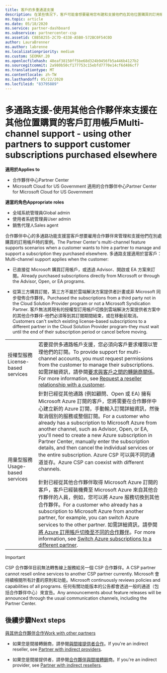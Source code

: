 ```yaml
---
title: 客戶的多重通道支援
description: 在某些情況下，客戶可能會想要雇用您布建和支援他們在其他位置購買的訂用帳戶。
ms.topic: article
ms.date: 05/18/2020
ms.service: partner-dashboard
ms.subservice: partnercenter-csp
ms.assetid: C8B58255-2C7D-4338-A5B0-572BC0F54C0D
author: LauraBrenner
ms.author: labrenne
ms.localizationpriority: medium
ms.custom: SEOMAY.20
ms.openlocfilehash: 48eaf38150ff5be68d324b9456fb5a446b4127b2
ms.sourcegitcommit: 2a980b50cf177753c15ebfd7770e14cf6d486cf7
ms.translationtype: MT
ms.contentlocale: zh-TW
ms.lasthandoff: 05/22/2020
ms.locfileid: "83795889"
---
```

# <a name="multi-channel-support---using-other-partners-to-support-customer-subscriptions-purchased-elsewhere"></a><span data-ttu-id="05ddf-103">多通路支援-使用其他合作夥伴來支援在其他位置購買的客戶訂用帳戶</span><span class="sxs-lookup"><span data-stu-id="05ddf-103">Multi-channel support - using other partners to support customer subscriptions purchased elsewhere</span></span>

<span data-ttu-id="05ddf-104">**適用於**</span><span class="sxs-lookup"><span data-stu-id="05ddf-104">**Applies to**</span></span>

- <span data-ttu-id="05ddf-105">合作夥伴中心</span><span class="sxs-lookup"><span data-stu-id="05ddf-105">Partner Center</span></span>
- <span data-ttu-id="05ddf-106">Microsoft Cloud for US Government 適用的合作夥伴中心</span><span class="sxs-lookup"><span data-stu-id="05ddf-106">Partner Center for Microsoft Cloud for US Government</span></span>

<span data-ttu-id="05ddf-107">**適當的角色**</span><span class="sxs-lookup"><span data-stu-id="05ddf-107">**Appropriate roles**</span></span>

- <span data-ttu-id="05ddf-108">全域系統管理員</span><span class="sxs-lookup"><span data-stu-id="05ddf-108">Global admin</span></span>
- <span data-ttu-id="05ddf-109">使用者系統管理員</span><span class="sxs-lookup"><span data-stu-id="05ddf-109">User admin</span></span>
- <span data-ttu-id="05ddf-110">銷售代理人</span><span class="sxs-lookup"><span data-stu-id="05ddf-110">Sales agent</span></span>

<span data-ttu-id="05ddf-111">合作夥伴中心的多通路功能支援當客戶想要雇用合作夥伴來管理和支援他們在別處購買的訂用帳戶時的案例。</span><span class="sxs-lookup"><span data-stu-id="05ddf-111">The Partner Center's multi-channel feature supports scenarios when a customer wants to hire a partner to manage and support a subscription they purchased elsewhere.</span></span> <span data-ttu-id="05ddf-112">多通路支援適用於當客戶：</span><span class="sxs-lookup"><span data-stu-id="05ddf-112">Multi-channel support applies when the customer:</span></span>

- <span data-ttu-id="05ddf-113">已直接從 Microsoft 購買訂用帳戶，或透過 Advisor、開啟或 EA 方案來訂閱。</span><span class="sxs-lookup"><span data-stu-id="05ddf-113">Already purchased subscriptions directly from Microsoft or through the Advisor, Open, or EA programs.</span></span>

- <span data-ttu-id="05ddf-114">從第三方購買訂閱，第三方不屬於雲端解決方案提供者計畫或非 Microsoft 同步發佈合作夥伴。</span><span class="sxs-lookup"><span data-stu-id="05ddf-114">Purchased the subscriptions from a third party not in the Cloud Solution Provider program or not a Microsoft Syndication Partner.</span></span> <span data-ttu-id="05ddf-115">客戶無法將現有的授權型訂用帳戶切換到雲端解決方案提供者方案中的其他合作夥伴-他們必須等到其訂閱期間結束，或在移動前取消。</span><span class="sxs-lookup"><span data-stu-id="05ddf-115">Customers can't switch existing license-based subscriptions to a different partner in the Cloud Solution Provider program-they must wait until the end of their subscription period or cancel before moving.</span></span>

| | |
|---------|---------|
|<span data-ttu-id="05ddf-116">授權型服務</span><span class="sxs-lookup"><span data-stu-id="05ddf-116">License-based services</span></span>    | <span data-ttu-id="05ddf-117">若要提供多通路帳戶支援，您必須向客戶要求權限以管理他們的訂閱。</span><span class="sxs-lookup"><span data-stu-id="05ddf-117">To provide support for multi-channel accounts, you must request permissions from the customer to manage their subscriptions.</span></span> <span data-ttu-id="05ddf-118">如需詳細資訊，請參閱[要求與客戶之間的轉銷商關係](request-a-relationship-with-a-customer.md)。</span><span class="sxs-lookup"><span data-stu-id="05ddf-118">For more information, see [Request a reseller relationship with a customer](request-a-relationship-with-a-customer.md).</span></span>   |
|<span data-ttu-id="05ddf-119">用量型服務</span><span class="sxs-lookup"><span data-stu-id="05ddf-119">Usage-based services</span></span>     |  <span data-ttu-id="05ddf-120">針對已經從其他通路 (例如顧問、Open 或 EA) 擁有 Microsoft Azure 訂閱的客戶，您將需要在合作夥伴中心建立新的 Azure 訂閱，手動輸入訂閱詳細資訊，然後取消個別的服務或整個訂閱。</span><span class="sxs-lookup"><span data-stu-id="05ddf-120">For a customer who already has a subscription to Microsoft Azure from another channel, such as Advisor, Open, or EA, you'll need to create a new Azure subscription in Partner Center, manually enter the subscription details, and then cancel the individual services or the entire subscription.</span></span> <span data-ttu-id="05ddf-121">Azure CSP 可以與不同的通道並存。</span><span class="sxs-lookup"><span data-stu-id="05ddf-121">Azure CSP can coexist with different channels.</span></span><br/><br/> <span data-ttu-id="05ddf-122">針對已經從其他合作夥伴取得 Microsoft Azure 訂閱的客戶，客戶已經裝機費至 Microsoft Azure 來自其他合作夥伴的人員，例如，您可以將 Azure 服務切換到其他合作夥伴。</span><span class="sxs-lookup"><span data-stu-id="05ddf-122">For a customer who already has a subscription to Microsoft Azure from another partner, for example, you can switch Azure services to the other partner.</span></span>  <span data-ttu-id="05ddf-123">如需詳細資訊，請參閱[將 Azure 訂用帳戶切換至不同的合作夥伴](switch-azure-subscriptions-to-a-different-partner.md)。</span><span class="sxs-lookup"><span data-stu-id="05ddf-123">For more information, see [Switch Azure subscriptions to a different partner](switch-azure-subscriptions-to-a-different-partner.md).</span></span> |

> [!IMPORTANT]  
> <span data-ttu-id="05ddf-124">CSP 合作夥伴目前無法轉售線上服務給另一個 CSP 合作夥伴。</span><span class="sxs-lookup"><span data-stu-id="05ddf-124">A CSP partner cannot resell online services to another CSP partner currently.</span></span> <span data-ttu-id="05ddf-125">Microsoft 會持續檢閱所有計畫的原則和功能。</span><span class="sxs-lookup"><span data-stu-id="05ddf-125">Microsoft continuously reviews policies and capabilities of all programs.</span></span> <span data-ttu-id="05ddf-126">任何有關功能版本的公告都會透過一般的通道（包括合作夥伴中心）來宣告。</span><span class="sxs-lookup"><span data-stu-id="05ddf-126">Any announcements about feature releases will be announced through the usual communication channels, including the Partner Center.</span></span>

## <a name="next-steps"></a><span data-ttu-id="05ddf-127">後續步驟</span><span class="sxs-lookup"><span data-stu-id="05ddf-127">Next steps</span></span>

[<span data-ttu-id="05ddf-128">與其他合作夥伴合作</span><span class="sxs-lookup"><span data-stu-id="05ddf-128">Work with other partners</span></span>](work-with-other-partners.md)

- <span data-ttu-id="05ddf-129">如果您是間接轉銷商，請參閱[與間接提供者合作](indirect-reseller-tasks-in-partner-center.md)。</span><span class="sxs-lookup"><span data-stu-id="05ddf-129">If you're an indirect reseller, see [Partner with indirect providers](indirect-reseller-tasks-in-partner-center.md).</span></span>

- <span data-ttu-id="05ddf-130">如果您是間接提供者，請參閱[合作夥伴與間接轉銷](indirect-provider-tasks-in-partner-center.md)商。</span><span class="sxs-lookup"><span data-stu-id="05ddf-130">If you're an indirect provider, see [Partner with indirect resellers](indirect-provider-tasks-in-partner-center.md).</span></span>
